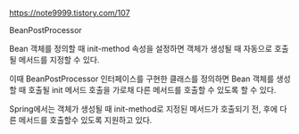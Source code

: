 https://note9999.tistory.com/107

BeanPostProcessor

Bean 객체를 정의할 때  init-method 속성을 설정하면 객체가 생성될 때 자동으로 호출될 메서드를 지정할 수 있다.

 

이때 BeanPostProcessor 인터페이스를 구현한 클래스를 정의하면 Bean 객체를 생성할 때 호출될 init 메서드 호출을 가로채 다른 메서드를 호출할 수 있도록 할 수 있다.

 

Spring에서는 객체가 생성될 때 init-method로 지정된 메서드가 호출되기 전, 후에 다른 메서드를 호출할수 있도록 지원하고 있다. 